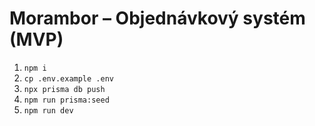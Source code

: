 # Morambor – Objednávkový systém (MVP)

1) `npm i`
2) `cp .env.example .env`
3) `npx prisma db push`
4) `npm run prisma:seed`
5) `npm run dev`
